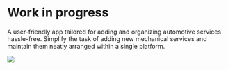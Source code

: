 # Work in progress

<p>A user-friendly app tailored for adding and organizing automotive services hassle-free. Simplify the task of adding new mechanical services and maintain them neatly arranged within a single platform.</p>

<img src=/>
